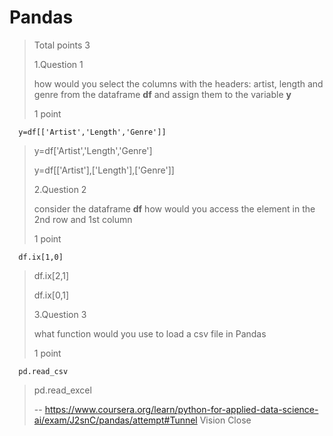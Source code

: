 # Pandas
> 
> Total points 3
> 
>  1.Question 1
> 
> how would you select the columns with the headers: artist, length and genre from the dataframe **df** and assign them to the variable **y**
> 
> 1 point 
> 

      y=df[['Artist','Length','Genre']] 
> 
>  y=df['Artist','Length','Genre'] 
> 
>  y=df[['Artist'],['Length'],['Genre']] 
> 
>  2.Question 2
> 
> consider the dataframe **df** how would you access the element in the 2nd row and 1st column
> 
> 1 point 
> 

      df.ix[1,0] 
> 
>  df.ix[2,1] 
> 
>  df.ix[0,1] 
> 
>  3.Question 3
> 
> what function would you use to load a csv file in Pandas
> 
> 1 point 
> 

      pd.read_csv 
> 
>  pd.read_excel
>
> -- https://www.coursera.org/learn/python-for-applied-data-science-ai/exam/J2snC/pandas/attempt#Tunnel Vision Close
